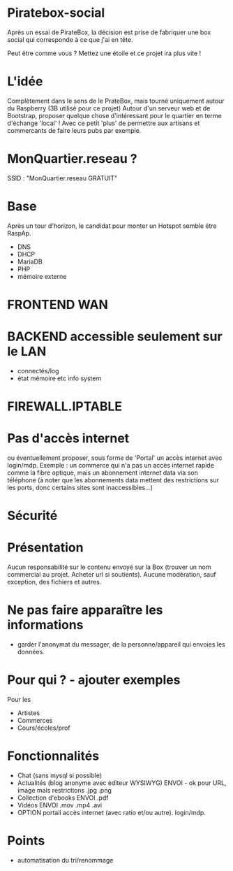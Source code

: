 # Piratebox-social

Après un essai de PirateBox, la décision est prise de fabriquer une box social qui corresponde à ce que j'ai en tête.

Peut être comme vous ?
Mettez une étoile et ce projet ira plus vite !


# L'idée
Complètement dans le sens de le PrateBox, mais tourné uniquement autour du Raspberry (3B utilisé pour ce projet)
Autour d'un serveur web et de Bootstrap, proposer quelque chose d'intéressant pour le quartier en terme d'échange 'local' !
Avec ce petit 'plus' de permettre aux artisans et commercants de faire leurs pubs par exemple.

# MonQuartier.reseau ?
SSID : "MonQuartier.reseau GRATUIT"

# Base
Après un tour d'horizon, le candidat pour monter un Hotspot semble être RaspAp.

- DNS
- DHCP
- MariaDB
- PHP
- mémoire externe

# FRONTEND WAN

# BACKEND accessible seulement sur le LAN
- connectés/log
- état mémoire etc info system

# FIREWALL.IPTABLE

# Pas d'accès internet
ou éventuellement proposer, sous forme de 'Portal' un accès internet avec login/mdp.
Exemple : un commerce qui n'a pas un accès internet rapide comme la fibre optique, mais un abonnement internet data via son téléphone (à noter que les abonnements data mettent des restrictions sur les ports, donc certains sites sont inaccessibles...)

# Sécurité

# Présentation
Aucun responsabilité sur le contenu envoyé sur la Box (trouver un nom commercial au projet. Acheter url si soutients).
Aucune modération, sauf exception, des fichiers et autres.


# Ne pas faire apparaître les informations
- garder l'anonymat du messager, de la personne/appareil qui envoies les données.

# Pour qui ? - ajouter exemples

Pour les
- Artistes
- Commerces
- Cours/écoles/prof

# Fonctionnalités

- Chat (sans mysql si possible)
- Actualités (blog anonyme avec éditeur WYSIWYG) ENVOI - ok pour URL, image mais restrictions .jpg .png
- Collection d'ebooks ENVOI .pdf
- Vidéos ENVOI .mov .mp4 .avi
- OPTION portail accès internet (avec ratio et/ou autre). login/mdp.

# Points
- automatisation du tri/renommage
